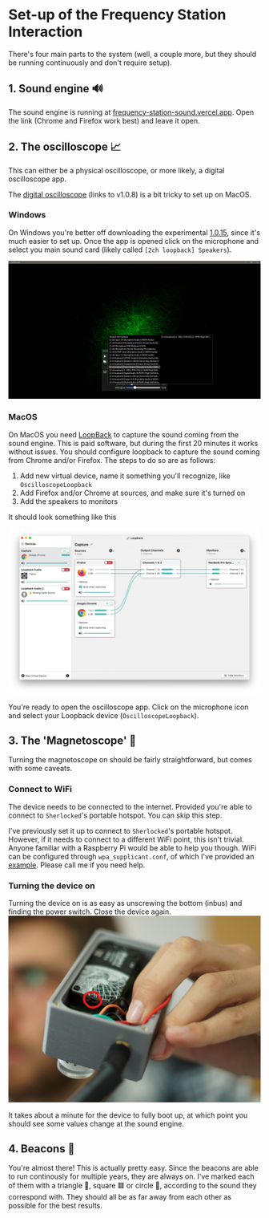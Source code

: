 # Set-up of the Frequency Station Interaction

There's four main parts to the system (well, a couple more, but they should be running continuously and don't require setup).

## 1. Sound engine 🔊

The sound engine is running at [frequency-station-sound.vercel.app](https://frequency-station-sound.vercel.app/). Open the link (Chrome and Firefox work best) and leave it open.

## 2. The oscilloscope 📈

This can either be a physical oscilloscope, or more likely, a digital oscilloscope app.

The [digital oscilloscope](https://github.com/kritzikratzi/Oscilloscope/releases/tag/1.0.8) (links to v1.0.8) is a bit tricky to set up on MacOS.

### Windows

On Windows you're better off downloading the experimental [1.0.15](https://asdfg.me/up/oscilloscope/Oscilloscope-1.0.15-win64.zip), since it's much easier to set up. Once the app is opened click on the microphone and select you main sound card (likely called `[2ch loopback] Speakers`).

![](docs/oscilloscope.jpg)

### MacOS

On MacOS you need [LoopBack](https://rogueamoeba.com/loopback/) to capture the sound coming from the sound engine. This is paid software, but during the first 20 minutes it works without issues. You should configure loopback to capture the sound coming from Chrome and/or Firefox. The steps to do so are as follows:

1. Add new virtual device, name it something you'll recognize, like `OscilloscopeLoopback`
2. Add Firefox and/or Chrome at sources, and make sure it's turned on
3. Add the speakers to monitors

It should look something like this

![](docs/loopback.jpg)

You're ready to open the oscilloscope app. Click on the microphone icon and select your Loopback device (`OscilloscopeLoopback`).

## 3. The 'Magnetoscope' 📡

Turning the magnetoscope on should be fairly straightforward, but comes with some caveats.

### Connect to WiFi

The device needs to be connected to the internet. Provided you're able to connect to `Sherlocked`'s portable hotspot. You can skip this step.

I've previously set it up to connect to `Sherlocked`'s portable hotspot. However, if it needs to connect to a different WiFi point, this isn't trivial. Anyone familiar with a Raspberry Pi would be able to help you though. WiFi can be configured through `wpa_supplicant.conf`, of which I've provided an [example](docs/wpa_supplicant.conf). Please call me if you need help.

### Turning the device on

Turning the device on is as easy as unscrewing the bottom (inbus) and finding the power switch. Close the device again.
![](docs/power-button.jpg)

It takes about a minute for the device to fully boot up, at which point you should see some values change at the sound engine.

## 4. Beacons 📶

You're almost there! This is actually pretty easy. Since the beacons are able to run continously for multiple years, they are always on. I've marked each of them with a triangle 🔺, square 🟥 or circle 🔴, according to the sound they correspond with. They should all be as far away from each other as possible for the best results.
